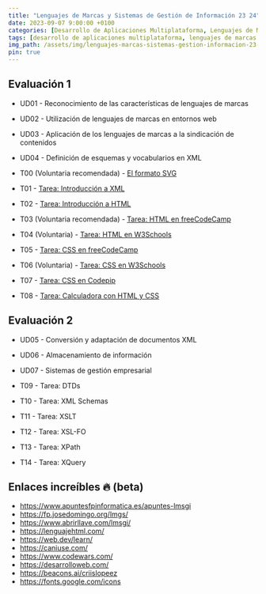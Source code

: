 ```yaml
---
title: "Lenguajes de Marcas y Sistemas de Gestión de Información 23 24"
date: 2023-09-07 9:00:00 +0100
categories: [Desarrollo de Aplicaciones Multiplataforma, Lenguajes de Marcas y Sistemas de Gestión de Información]
tags: [desarrollo de aplicaciones multiplataforma, lenguajes de marcas y sistemas de gestión de información, administración de sistemas informáticos de red, desarrollo de aplicaciones web, dam, daw, asir, lmsgi]
img_path: /assets/img/lenguajes-marcas-sistemas-gestion-informacion-23-24/
pin: true
---
```


## Evaluación 1

- UD01 - Reconocimiento de las características de lenguajes de marcas
- UD02 - Utilización de lenguajes de marcas en entornos web
- UD03 - Aplicación de los lenguajes de marcas a la sindicación de contenidos
- UD04 - Definición de esquemas y vocabularios en XML

- T00 (Voluntaria recomendada) - [El formato SVG](/posts/tarea-formato-svg/)
- T01 - [Tarea: Introducción a XML](/posts/tarea-introduccion-xml/)
- T02 - [Tarea: Introducción a HTML](/posts/practica-html/)
- T03 (Voluntaria recomendada) - [Tarea: HTML en freeCodeCamp](/posts/practica-html-freecodecamp/)
- T04 (Voluntaria) - [Tarea: HTML en W3Schools](/posts/practica-html-w3schools/)
- T05 - [Tarea: CSS en freeCodeCamp](/posts/practica-css-freecodecamp/)
- T06 (Voluntaria) - [Tarea: CSS en W3Schools](/posts/practica-css-w3schools/)
- T07 - [Tarea: CSS en Codepip](/posts/practica-css-codepip/)
- T08 - [Tarea: Calculadora con HTML y CSS](/posts/tarea-calculadora-html-css/)

## Evaluación 2

- UD05 - Conversión y adaptación de documentos XML
- UD06 - Almacenamiento de información
- UD07 - Sistemas de gestión empresarial

- T09 - Tarea: DTDs
- T10 - Tarea: XML Schemas
- T11 - Tarea: XSLT
- T12 - Tarea: XSL-FO
- T13 - Tarea: XPath
- T14 - Tarea: XQuery

## Enlaces increíbles 🔥 (beta)

- <https://www.apuntesfpinformatica.es/apuntes-lmsgi>
- <https://fp.josedomingo.org/lmgs/>
- <https://www.abrirllave.com/lmsgi/>
- <https://lenguajehtml.com/>
- <https://web.dev/learn/>
- <https://caniuse.com/>
- <https://www.codewars.com/>
- <https://desarrolloweb.com/>
- <https://beacons.ai/criislopeez>
- <https://fonts.google.com/icons>
